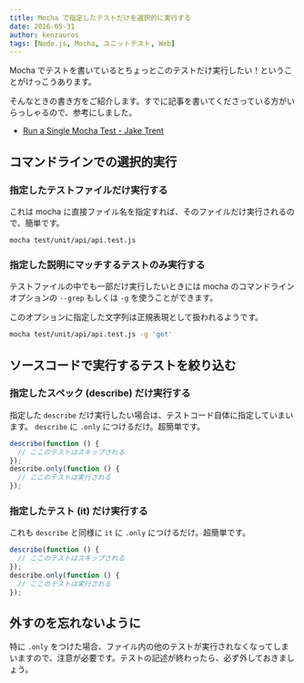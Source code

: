```yaml
---
title: Mocha で指定したテストだけを選択的に実行する
date: 2016-05-31
author: kenzauros
tags: [Node.js, Mocha, ユニットテスト, Web]
---
```


Mocha でテストを書いているとちょっとこのテストだけ実行したい！ということがけっこうあります。

そんなときの書き方をご紹介します。すでに記事を書いてくださっている方がいらっしゃるので、参考にしました。

* [Run a Single Mocha Test - Jake Trent](http://jaketrent.com/post/run-single-mocha-test/)

## コマンドラインでの選択的実行
### 指定したテストファイルだけ実行する

これは mocha に直接ファイル名を指定すれば、そのファイルだけ実行されるので、簡単です。

```
mocha test/unit/api/api.test.js
```

### 指定した説明にマッチするテストのみ実行する

テストファイルの中でも一部だけ実行したいときには mocha のコマンドラインオプションの `--grep` もしくは `-g` を使うことができます。

このオプションに指定した文字列は正規表現として扱われるようです。

```bash
mocha test/unit/api/api.test.js -g 'get'
```

## ソースコードで実行するテストを絞り込む

### 指定したスペック (describe) だけ実行する

指定した `describe` だけ実行したい場合は、テストコード自体に指定していまいます。 `describe` に `.only` につけるだけ。超簡単です。

```js
describe(function () {
  // ここのテストはスキップされる
});
describe.only(function () {
  // ここのテストは実行される
});
```

### 指定したテスト (it) だけ実行する

これも `describe` と同様に `it` に `.only` につけるだけ。超簡単です。

```js
describe(function () {
  // ここのテストはスキップされる
});
describe.only(function () {
  // ここのテストは実行される
});
```

## 外すのを忘れないように

特に `.only` をつけた場合、ファイル内の他のテストが実行されなくなってしまいますので、注意が必要です。テストの記述が終わったら、必ず外しておきましょう。